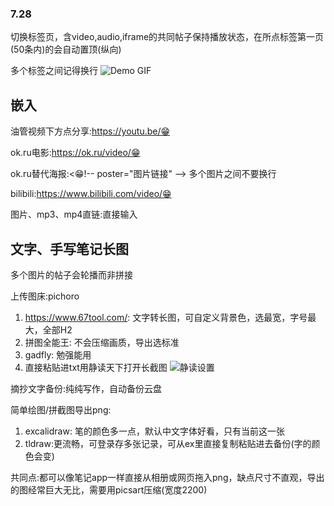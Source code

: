 ### 7.28 
切换标签页，含video,audio,iframe的共同帖子保持播放状态，在所点标签第一页(50条内)的会自动置顶(纵向)

多个标签之间记得换行
![Demo GIF](https://i.imgur.com/Lyxsj7k.gif)

## 嵌入
油管视频下方点分享:https://youtu.be/😁

ok.ru电影:https://ok.ru/video/😁

ok.ru替代海报:<😁!-- poster="图片链接" -->  多个图片之间不要换行

bilibili:https://www.bilibili.com/video/😁

图片、mp3、mp4直链:直接输入

## 文字、手写笔记长图
多个图片的帖子会轮播而非拼接

上传图床:pichoro

1. https://www.67tool.com/: 文字转长图，可自定义背景色，选最宽，字号最大，全部H2
2. 拼图全能王: 不会压缩画质，导出选标准
3. gadfly: 勉强能用
4. 直接粘贴进txt用静读天下打开长截图
   ![静读设置](https://i.imgur.com/ulfCdKn.jpeg)

摘抄文字备份:纯纯写作，自动备份云盘

简单绘图/拼截图导出png:
1. excalidraw: 笔的颜色多一点，默认中文字体好看，只有当前这一张
2. tldraw:更流畅，可登录存多张记录，可从ex里直接复制粘贴进去备份(字的颜色会变)

共同点:都可以像笔记app一样直接从相册或网页拖入png，缺点尺寸不直观，导出的图经常巨大无比，需要用picsart压缩(宽度2200)







